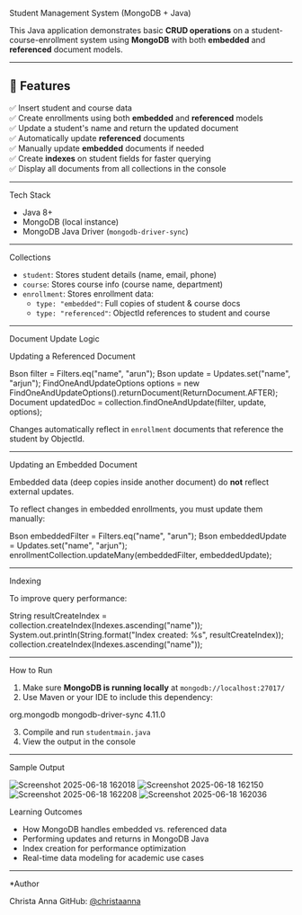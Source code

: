  Student Management System (MongoDB + Java)

This Java application demonstrates basic **CRUD operations** on a student-course-enrollment system using **MongoDB** with both **embedded** and **referenced** document models.

---

## 🚀 Features

✅ Insert student and course data  
✅ Create enrollments using both **embedded** and **referenced** models  
✅ Update a student's name and return the updated document  
✅ Automatically update **referenced** documents  
✅ Manually update **embedded** documents if needed  
✅ Create **indexes** on student fields for faster querying  
✅ Display all documents from all collections in the console  

---

 Tech Stack

- Java 8+
- MongoDB (local instance)
- MongoDB Java Driver (`mongodb-driver-sync`)

---

Collections

- `student`: Stores student details (name, email, phone)
- `course`: Stores course info (course name, department)
- `enrollment`: Stores enrollment data:
  - `type: "embedded"`: Full copies of student & course docs
  - `type: "referenced"`: ObjectId references to student and course

---

 Document Update Logic

 Updating a Referenced Document


Bson filter = Filters.eq("name", "arun");
Bson update = Updates.set("name", "arjun");
FindOneAndUpdateOptions options = new FindOneAndUpdateOptions().returnDocument(ReturnDocument.AFTER);
Document updatedDoc = collection.findOneAndUpdate(filter, update, options);


Changes automatically reflect in `enrollment` documents that reference the student by ObjectId.

---

 Updating an Embedded Document

Embedded data (deep copies inside another document) do **not** reflect external updates.

To reflect changes in embedded enrollments, you must update them manually:

Bson embeddedFilter = Filters.eq("name", "arun");
Bson embeddedUpdate = Updates.set("name", "arjun");
enrollmentCollection.updateMany(embeddedFilter, embeddedUpdate);


---

Indexing

To improve query performance:

String resultCreateIndex = collection.createIndex(Indexes.ascending("name"));
        System.out.println(String.format("Index created: %s", resultCreateIndex));
        collection.createIndex(Indexes.ascending("name"));

---

 How to Run

1. Make sure **MongoDB is running locally** at `mongodb://localhost:27017/`
2. Use Maven or your IDE to include this dependency:
<dependency>
  <groupId>org.mongodb</groupId>
  <artifactId>mongodb-driver-sync</artifactId>
  <version>4.11.0</version>
</dependency>


3. Compile and run `studentmain.java`
4. View the output in the console

---

 Sample Output

![Screenshot 2025-06-18 162018](https://github.com/user-attachments/assets/cbfe6d85-dafa-4d6c-a2ec-d07b32c712c4)
![Screenshot 2025-06-18 162150](https://github.com/user-attachments/assets/aa5c51ef-97a5-4384-9b69-fa7bae2b5d8c)
![Screenshot 2025-06-18 162208](https://github.com/user-attachments/assets/bfdeb514-5a3b-4f01-b6a8-4c5117e010f3)
![Screenshot 2025-06-18 162036](https://github.com/user-attachments/assets/b6c9399a-b86f-4c05-a7bf-14a48d44fbf6)



Learning Outcomes

* How MongoDB handles embedded vs. referenced data
* Performing updates and returns in MongoDB Java
* Index creation for performance optimization
* Real-time data modeling for academic use cases

---

*Author

Christa Anna
GitHub: [@christaanna](https://github.com/christaanna)
